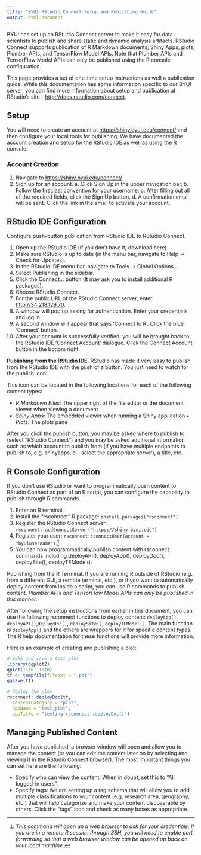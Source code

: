 ```yaml
---
title: "BYUI RStudio Connect Setup and Publishing Guide"
output: html_document
---
```




BYUI has set up an RStudio Connect server to make it easy for data scientists to publish and share static and dynamic analysis artifacts. RStudio Connect supports publication of R Markdown documents, Shiny Apps, plots, Plumber APIs, and TensorFlow Model APIs. Note that Plumber APIs and TensorFlow Model APIs can only be published using the R console configuration.
 
This page provides a set of one-time setup instructions as well a publication guide. While this documentation has some information specific to our BYUI server, you can find more information about setup and publication at RStudio’s site - http://docs.rstudio.com/connect.

## Setup

You will need to create an account at  https://shiny.byui.edu/connect/ and then configure your local tools for publishing.  We have documented the account creation and setup for the RStudio IDE as well as using the R console. 

### Account Creation

1. Navigate to  https://shiny.byui.edu/connect/
2. Sign up for an account.
    a. Click Sign Up in the upper navigation bar.
    b. Follow the first.last convention for your username.
    c. After filling out all of the required fields, click the Sign Up button.
    d. A confirmation email will be sent. Click the link in the email to activate your account.

## RStudio IDE Configuration

Configure push-button publication from RStudio IDE to RStudio Connect.

1. Open up the RStudio IDE (if you don’t have it, download here).
2. Make sure RStudio is up to date (in the menu bar, navigate to Help -> Check for Updates).
3. In the RStudio IDE menu bar, navigate to Tools -> Global Options…
4. Select Publishing in the sidebar.
5. Click the Connect… button (It may ask you to install additional R packages).
6. Choose RStudio Connect.
7. For the public URL of the RStudio Connect server, enter http://34.218.129.70.
8. A window will pop up asking for authentication. Enter your credentials and log in.
9. A second window will appear that says ‘Connect to R’.  Click the blue ‘Connect’ button.
10. After your account is successfully verified, you will be brought back to the RStudio IDE ‘Connect Account’ dialogue. Click the Connect Account button in the bottom right.

**Publishing from the RStudio IDE.**  RStudio has made it very easy to publish from the RStudio IDE with the push of a button. You just need to watch for the publish icon:
 
This icon can be located in the following locations for each of the following content types:

- *R Markdown Files:* The upper right of the file editor or the document viewer when viewing a document
- *Shiny Apps:* The embedded viewer when running a Shiny application
• *Plots:* The plots pane

After you click the publish button, you may be asked where to publish to (select “RStudio Connect”) and you may be asked additional information such as which account to publish from (if you have multiple endpoints to publish to, e.g. shinyapps.io – select the appropriate server), a title, etc.

## R Console Configuration

If you don’t use RStudio or want to programmatically push content to RStudio Connect as part of an R script, you can configure the capability to publish through R commands.

1. Enter an R terminal.
2. Install the “rsconnect” R package: `install.packages("rsconnect")`
3. Register the RStudio Connect server: `rsconnect::addConnectServer("https://shiny.byui.edu")`
4. Register your user: `rsconnect::connectUser(account = "byuiusername")`.[^1]
5. You can now programmatically publish content with rsconnect commands including deployAPI(), deployApp(), deployDoc(), deploySite(), deployTFModel().


Publishing from the R Terminal. If you are running R outside of RStudio (e.g. from a different GUI, a remote terminal, etc.), or if you want to automatically deploy content from inside a script, you can use R commands to publish content. *Plumber APIs and TensorFlow Model APIs can only be published in this manner.*

After following the setup instructions from earlier in this document, you can use the following rsconnect functions to deploy content: `deployApp()`, `deployAPI()`,`deployDoc()`, `deploySite()`, `deployTFModel()`. The main function is `deployApp()` and the others are wrappers for it for specific content types. The R help documentation for these functions will provide more information.


Here is an example of creating and publishing a plot:


```r
# make and save a test plot
library(ggplot2)
qplot(1:10, 1:10)
tf <- tempfile(fileext = ".pdf")
ggsave(tf)

# deploy the plot
rsconnect::deployDoc(tf,
  contentCategory = "plot",
  appName = "test_plot",
  appTitle = "testing rsconnect::deployDoc()")
```


## Managing Published Content

After you have published, a browser window will open and allow you to manage the content (or you can edit the content later on by selecting and viewing it in the RStudio Connect browser). The most important things you can set here are the following:

- Specify who can view the content: When in doubt, set this to “All logged-in users”.
- Specify tags: We are setting up a tag schema that will allow you to add multiple classifications to your content (e.g. research area, geography, etc.) that will help categorize and make your content discoverable by others. Click the “tags” icon and check as many boxes as appropriate.

[^1]:  *This command will open up a web browser to ask for your credentials. If you are in a remote R session through SSH, you will need to enable port forwarding so that a web browser window can be opened up back on your local machine.*
